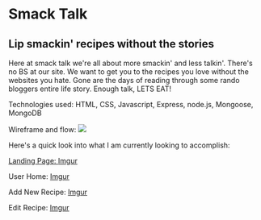 <h1>Smack Talk</h1>
<h2>Lip smackin' recipes without the stories</h2>

<p>Here at smack talk we're all about more smackin' and less talkin'. There's no BS at our site. We want to get you to the recipes you love without the websites you hate. Gone are the days of reading through some rando bloggers entire life story. Enough talk, LETS EAT!</p>

Technologies used:
HTML, CSS, Javascript, Express, node.js, Mongoose, MongoDB

Wireframe and flow:
<img src="https://imgur.com/Cpv4k8D">

Here's a quick look into what I am currently looking to accomplish:
<a href="https://trello.com/b/KeGymZbs/project-2">

Landing Page:
[Imgur](https://i.imgur.com/rJwymI6.jpg?1)

User Home:
[Imgur](https://i.imgur.com/V9XYc0Z.png?1)

Add New Recipe:
[Imgur](https://i.imgur.com/y9ve8MK.jpg?1)

Edit Recipe:
[Imgur](https://i.imgur.com/4M0eybc.jpg?1)